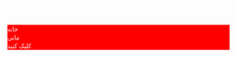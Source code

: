 
<html>
<head>
    <title> site mani </title>
    <meta name="viewport" content="width=device-width, initial-scale=1">  
<style>

body{
 margin:0;
}

.dark-mode {
  background-color: black;
  color: white;
}

.kelidestan_button {
    padding: 1px;
    font-size:10px;
    padding:0;
 margin:0;
 list-style-type:none;
 overflow: hidden;
 position: -webkit-sticky;
 position: sticky;
 top: 0;
 width: 100%;
}
ul.MyMenu{
 padding:0;
 margin:0;
 list-style-type:none;
 overflow: hidden;
 background-color:#ff0000;
 color: #fff;
 position: -webkit-sticky;
 position: sticky;
 top: 0;
 width: 100%;
}

ul.MyMenu li{
 float:right;
}

ul.MyMenu li a{
 display:block;
 text-decoration:none;
 padding:10px 15px;
 color:#fff;
}

ul.MyMenu li a:hover{
 background-color:#2053df1e;
}

.MyContent{
 padding:30px 10px;
 text-align:center;
}

.MyHeader{
 background-color:rgb(255, 21, 235);
 color:rgb(255, 0, 0);
 padding:10px;
 text-align:center;
}

</style>
</head>
<body>
<div class="MyHeader">
 <h2>سایت آزمایشی مانی بالیده </h2>
</div>
<ul class="MyMenu">
 <li><a href="#">خانه</a></li>
 <li><a href="#">مانی </a></li>
 <li><a href="1953.html">کلیک کنید  </a></li> 
    
 
 
<div class="MyContent">
</div>
<html>

<head>
    <style>
    body {
        font-family: 'Open Sans',sans-serif;
        font-weight: 500;
        color:#fff
      }
      .info p {
        text-align:center;
        color: #999;
        text-transform:none;
        font-weight:600;
        font-size:15px;
        margin-top:2px
      }
      
      .info i {
        color:#55acee;
      }
      
      h1 {
        text-align:center; 
        color: #666;
        text-shadow: 1px 1px 0px #FFF;
        margin:50px 0px 0px 0px
      }
      
      h2 {
        font-size: 20px;
        font-weight: 600;
      }
      
      h3 {
        font-size: 17px;
        font-weight: 600;
      }
      
      a {
        text-decoration: inherit;
        color: inherit;
      }
      
      a:hover {
        text-decoration: inherit;
      }
      
      hr {
        position: relative;
        margin-top: 27%;
        border: 1px solid #fff;
        border-radius: 50px;
        opacity: 0.15;
      }
      
      .content {
        position: absolute;
        top: 0;
        right: 0;
        bottom: 0;
        left: 0;
        width: 100%;
        height: 900px;
        background: #f2f2f2;
        z-index:-1;
      }
      
      .container {
        display: block;
        position: relative;
        width: 530px;
        height: 679px;
        margin: auto;
        margin-top: 180px; 
        box-shadow: 1px 5px 10px 1px #333;
        overflow:hidden;
      }
      
      img.bg-img {
        display: block;
        position: absolute;
        margin: auto;
      }
      
      .menu {
        position: relative;
        padding: 15% 13% 0 13%;
      }
      
      .menu h2 {
        display: inline;
        margin: 20px;
        padding-bottom: 3px;
        border-bottom: 3px solid #1161ee;
      }
      a:not(.active) {
        cursor:inherit;
      }
      .menu .active h2 {
        border-bottom: 0 solid #1161ee;
        color: #AEAEAE;
        transition: color 0.5s ease-in;
      }
      
      .connexion {
          position: absolute;
          padding: 15% 13%;
          width: 74%;
          left:0px;
          transition: all 0.7s;
      }
      
      .connexion h2 {
          display: inline;
          margin: 20px;
          padding-bottom: 3px;
          border-bottom: 2px solid #1161ee;
      }
      
      .connexion h4 {
          margin-bottom: 0;
          text-align: center;
          color: #ffffff;
          opacity: 0.3;
      }
      
      .connexion h4:hover {
          opacity: 0.8;
          transition: all 0.1s ease-in;
      }
      
      label {
          display: block;
          margin-top: 10px;
          padding: 5px 10px;
          font-size: 15px;
          font-weight: 600;
          color: #fff;
      }
      
      input {
          display: block;
          width: 93%;
          margin: auto;
          padding: 13px;
          border: 0;
          border-radius: 20px;
          font-family: "Roboto",sans-serif;
          opacity: 0.15;
      }
      
      input p {
          color: #fff;
          opacity: 1;
      }
      
      input.submit {
          width: 100%;
          padding: 10px;
          font-size: 17px;
          font-weight: 700;
          color: #fff;
          opacity: 1;
          background-color: #1161EE;
          cursor: pointer;
      }
      
      .check label {
          float: left;
          width: 10%;
          margin-left: 5%;
      }
      
      .check h3 {
          padding: 15px;
      }
      
      .checkbox {
          display: none;
      }
      
      .checkbox:checked + svg .path-moving {
          -webkit-transition: stroke .4s,stroke-dasharray .4s,stroke-dashoffset .4s cubic-bezier(.3,.8,.6,1.5);
          transition: stroke .4s,stroke-dasharray .4s,stroke-dashoffset .4s cubic-bezier(.3,.8,.6,1.5);
          stroke-dasharray: 25 90;
          stroke-dashoffset: 0;
      }
      
      .path-moving,
      .path-back {
          fill: none;
          stroke: #1161ee;
          stroke-width: 3px;
          stroke-linecap: round;
          stroke-linejoin: round;
      }
      
      .path-moving {
          -webkit-transition: stroke .4s,stroke-dasharray .4s,stroke-dashoffset .4s;
          transition: stroke .4s,stroke-dasharray .4s,stroke-dashoffset .4s;
          stroke: #ffffff;
          stroke-dasharray: 110;
          stroke-dashoffset: -32;
      }
      .enregistrer {
          position: absolute;
          padding: 15% 13%;
          width: 74%;
          right:0px;
          transition: all 0.7s;
      }
      .active-section {
          position: absolute;
          right:500px;
      }
      .remove-section {
          position: absolute;
          left: 500px;
      }
    </style>
</head>
	<body> 
        <h1>Login & registration Form</h1>
            <div class="info"><a href="https://www.grandvincent-marion.fr" target="_blank"><p> Made with <i class="fa fa-heart"></i> by Marion Grandvincent </p></a></div>
          
        <div class="content">
            <div class="container">
                <img class="bg-img" src="https://mariongrandvincent.github.io/HTML-Personal-website/img-codePen/bg.jpg" alt="">
                    <div class="menu">
                        <a href="#connexion" class="btn-connexion"><h2>SIGN IN</h2></a>
                        <a href="#enregistrer" class="btn-enregistrer active"><h2>SIGN UP</h2></a>
                    </div>
                    <div class="connexion">
                        <div class="contact-form">
                            <label>USERNAME</label>
                            <input placeholder="" type="text">
                            
                            <label>PASSWORD</label>
                            <input placeholder="" type="text">
                            
                            <div class="check">
                                <label>				
                                    <input id="check" type="checkbox" class="checkbox">
                                        <svg xmlns="http://www.w3.org/2000/svg" width="26px" height="23px">
                                            <path class="path-back"  d="M1.5,6.021V2.451C1.5,2.009,1.646,1.5,2.3,1.5h18.4c0.442,0,0.8,0.358,0.8,0.801v18.398c0,0.442-0.357,0.801-0.8,0.801H2.3c-0.442,0-0.8-0.358-0.8-0.801V6"/>
                                            <path class="path-moving" d="M24.192,3.813L11.818,16.188L1.5,6.021V2.451C1.5,2.009,1.646,1.5,2.3,1.5h18.4c0.442,0,0.8,0.358,0.8,0.801v18.398c0,0.442-0.357,0.801-0.8,0.801H2.3c-0.442,0-0.8-0.358-0.8-0.801V6"/>
                                        </svg>
                                </label>
                                <h3>Keep me signed in</h3>
                            </div>
                            
                            <input class="submit" value="SIGN IN" type="submit">
                        </div>
                        
                        <hr>
                        <a href="https://www.grandvincent-marion.fr/" target="_blank"><h4>Forgot password?</h4></a>
                    </div>
                    
                    <div class="enregistrer active-section">
                        <div class="contact-form">
                            <label>USERNAME</label>
                            <input placeholder="" type="text">
                            
                            <label>E-MAIL</label>
                            <input placeholder="" type="text">	
                            
                            <label>PASSWORD</label>
                            <input placeholder="" type="text">
                            
                            <label>CONFIRM PASSWORD</label>
                            <input placeholder="" type="text">
                            
                            <div class="check">
                                <label>				
                                    <input id="check" type="checkbox" class="checkbox">
                                        <svg xmlns="http://www.w3.org/2000/svg" width="26px" height="23px">
                                            <path class="path-back"  d="M1.5,6.021V2.451C1.5,2.009,1.646,1.5,2.3,1.5h18.4c0.442,0,0.8,0.358,0.8,0.801v18.398c0,0.442-0.357,0.801-0.8,0.801H2.3c-0.442,0-0.8-0.358-0.8-0.801V6"/>
                                            <path class="path-moving" d="M24.192,3.813L11.818,16.188L1.5,6.021V2.451C1.5,2.009,1.646,1.5,2.3,1.5h18.4c0.442,0,0.8,0.358,0.8,0.801v18.398c0,0.442-0.357,0.801-0.8,0.801H2.3c-0.442,0-0.8-0.358-0.8-0.801V6"/>
                                        </svg>
                                </label>
                                <h3>I agree</h3>
                            </div>
                            
                            <input class="submit" value="SIGN UP" type="submit">	
                                
                        </div>
                    </div>
                    
            </div>
        
        </div>
       <script> $('.btn-enregistrer').click(function() {
            $('.connexion').addClass('remove-section');
              $('.enregistrer').removeClass('active-section');
            $('.btn-enregistrer').removeClass('active');
            $('.btn-connexion').addClass('active');
          });
          
          $('.btn-connexion').click(function() {
            $('.connexion').removeClass('remove-section');
              $('.enregistrer').addClass('active-section');	
            $('.btn-enregistrer').addClass('active');
            $('.btn-connexion').removeClass('active');
          });
          </script>
          
